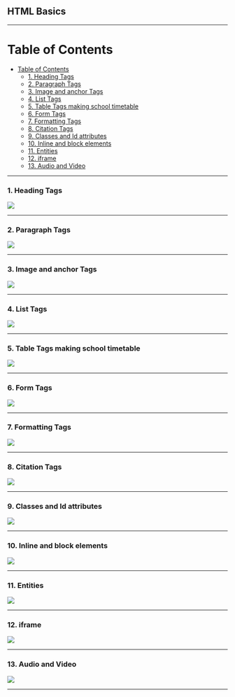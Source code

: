 ## HTML Basics

<hr/>

# Table of Contents
- [Table of Contents](#table-of-contents)
    - [1. Heading Tags](#1-heading-tags)
    - [2. Paragraph Tags](#2-paragraph-tags)
    - [3. Image and anchor Tags](#3-image-and-anchor-tags)
    - [4. List Tags](#4-list-tags)
    - [5. Table Tags making school timetable](#5-table-tags-making-school-timetable)
    - [6. Form Tags](#6-form-tags)
    - [7. Formatting Tags](#7-formatting-tags)
    - [8. Citation Tags](#8-citation-tags)
    - [9. Classes and Id attributes](#9-classes-and-id-attributes)
    - [10. Inline and block elements](#10-inline-and-block-elements)
    - [11. Entities](#11-entities)
    - [12. iframe](#12-iframe)
    - [13. Audio and Video](#13-audio-and-video)

<hr/>

### 1. Heading Tags<a name="heading"></a>

![](./Output/1.heading%20.jpg)

<hr/>

### 2. Paragraph Tags<a name="paragraph"></a>

![](./Output/2.paragraph%20.jpg)

<hr/>

### 3. Image and anchor Tags<a name="image"></a>

![](./Output/3.image%26anchor.jpg)

<hr/>

### 4. List Tags<a name="list"></a>

![](./Output/4.lists%20.jpg)

<hr/>

### 5. Table Tags making school timetable<a name="table"></a>

![](./Output/5.schoolTimetable.jpg)

<hr/>

### 6. Form Tags<a name="form"></a>

![](./Output/6.forms%20.jpg)

<hr/>

### 7. Formatting Tags<a name="formatting"></a>

![](./Output/7.formatting%20.jpg)

<hr/>

### 8. Citation Tags<a name="citation"></a>

![](./Output/8.citation.jpg)

<hr/>

### 9. Classes and Id attributes<a name="classes"></a>

![](./Output/9.Classes%26id.jpg)

<hr/>

### 10. Inline and block elements<a name="inline"></a>

![](./Output/10.inline%26block.jpg)

<hr/>

### 11. Entities<a name="entities"></a>

![](./Output/11.entities.jpg)

<hr/>

### 12. iframe<a name="iframe"></a>

![](./Output/12.iframe.jpg)

<hr/>

### 13. Audio and Video<a name="audio"></a>

![](./Output/13.audio%26video.jpg)

<hr/>